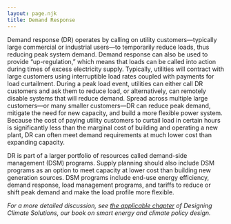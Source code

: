 ```yaml
---
layout: page.njk
title: Demand Response
---
```

Demand response (DR) operates by calling on utility customers—typically large commercial or industrial users—to temporarily reduce loads, thus reducing peak system demand.  Demand response can also be used to provide “up-regulation,” which means that loads can be called into action during times of excess electricity supply.  Typically, utilities will contract with large customers using interruptible load rates coupled with payments for load curtailment.  During a peak load event, utilities can either call DR customers and ask them to reduce load, or alternatively, can remotely disable systems that will reduce demand.  Spread across multiple large customers—or many smaller customers—DR can reduce peak demand, mitigate the need for new capacity, and build a more flexible power system.  Because the cost of paying utility customers to curtail load in certain hours is significantly less than the marginal cost of building and operating a new plant, DR can often meet demand requirements at much lower cost than expanding capacity.

DR is part of a larger portfolio of resources called demand-side management (DSM) programs. Supply planning should also include DSM programs as an option to meet capacity at lower cost than building new generation sources.  DSM programs include end-use energy efficiency, demand response, load management programs, and tariffs to reduce or shift peak demand and make the load profile more flexible.

*For a more detailed discussion, see [the applicable chapter](/dcs/policies/complementary-electricity-policies/) of Designing Climate Solutions, our book on smart energy and climate policy design.*
